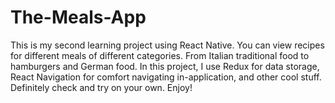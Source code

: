 # The-Meals-App
This is my second learning project using React Native. You can view recipes for different meals of different categories. From Italian traditional food to hamburgers and German food. In this project, I use Redux for data storage, React Navigation for comfort navigating in-application, and other cool stuff. Definitely check and try on your own. Enjoy!
